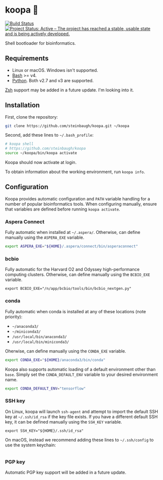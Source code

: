 # koopa 🐢

[![Build Status](https://travis-ci.org/steinbaugh/koopa.svg?branch=master)](https://travis-ci.org/steinbaugh/koopa)
[![Project Status: Active – The project has reached a stable, usable state and is being actively developed.](http://www.repostatus.org/badges/latest/active.svg)](http://www.repostatus.org/#active)

Shell bootloader for bioinformatics.

## Requirements

- Linux or macOS. Windows isn't supported.
- [Bash][] >= v4.
- [Python][]. Both v2.7 and v3 are supported.

[Zsh][] support may be added in a future update. I'm looking into it.

## Installation

First, clone the repository:

```bash
git clone https://github.com/steinbaugh/koopa.git ~/koopa
```

Second, add these lines to `~/.bash_profile`:

```bash
# koopa shell
# https://github.com/steinbaugh/koopa
source ~/koopa/bin/koopa activate
```

Koopa should now activate at login.

To obtain information about the working environment, run `koopa info`.

[Bash]: https://www.gnu.org/software/bash/
[Python]: https://www.python.org/
[Zsh]: https://www.zsh.org/

## Configuration

Koopa provides automatic configuration and `PATH` variable handling for a number of popular bioinformatics tools. When configuring manually, ensure that variables are defined before running `koopa activate`.

### Aspera Connect

Fully automatic when installed at `~/.aspera/`.
Otherwise, can define manually using the `ASPERA_EXE` variable.

```bash
export ASPERA_EXE="${HOME}/.aspera/connect/bin/asperaconnect"
```

### bcbio

Fully automatic for the Harvard O2 and Odyssey high-performance computing clusters.
Otherwise, can define manually using the `BCBIO_EXE` variable.

```
export BCBIO_EXE="/n/app/bcbio/tools/bin/bcbio_nextgen.py"
```

### conda

Fully automatic when conda is installed at any of these locations (note priority):

- `~/anaconda3/`
- `~/miniconda3/`
- `/usr/local/bin/anaconda3/`
- `/usr/local/bin/miniconda3/`

Oherwise, can define manually using the `CONDA_EXE` variable.

```bash
export CONDA_EXE="${HOME}/anaconda3/bin/conda"
```

Koopa also supports automatic loading of a default environment other than `base`.
Simply set the `CONDA_DEFAULT_ENV` variable to your desired environment name.

```bash
export CONDA_DEFAULT_ENV="tensorflow"
```

### SSH key

On Linux, koopa will launch `ssh-agent` and attempt to import the default SSH key at `~/.ssh/id_rsa` if the key file exists. If you have a different default SSH key, it can be defined manually using the `SSH_KEY` variable.

```
export SSH_KEY="${HOME}/.ssh/id_rsa"
```

On macOS, instead we recommend adding these lines to `~/.ssh/config` to use the system keychain:

```
```

### PGP key

Automatic PGP key support will be added in a future update.
